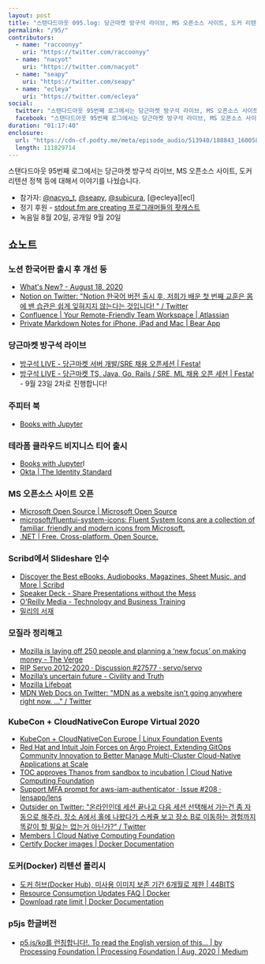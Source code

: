 ```yaml
---
layout: post
title: "스탠다드아웃 095.log: 당근마켓 방구석 라이브, MS 오픈소스 사이트, 도커 리텐션 정책 등"
permalink: "/95/"
contributors: 
  - name: "raccoonyy"
    uri: "https://twitter.com/raccoonyy"
  - name: "nacyot"
    uri: "https://twitter.com/nacyot"
  - name: "seapy"
    uri: "https://twitter.com/seapy"
  - name: "ecleya"
    uri: "https://twitter.com/ecleya"
social:
  twitter: "스탠다드아웃 95번째 로그에서는 당근마켓 방구석 라이브, MS 오픈소스 사이트, 도커 리텐션 정책 등에 대해서 이야기를 나눴습니다."
  facebook: "스탠다드아웃 95번째 로그에서는 당근마켓 방구석 라이브, MS 오픈소스 사이트, 도커 리텐션 정책 등에 대해서 이야기를 나눴습니다."
duration: "01:17:40"
enclosure:
  url: "https://cdn-cf.podty.me/meta/episode_audio/513940/188843_1600583078553.mp3"
  length: 111829714
---
```


스탠다드아웃 95번째 로그에서는 당근마켓 방구석 라이브, MS 오픈소스 사이트, 도커 리텐션 정책 등에 대해서 이야기를 나눴습니다.

* 참가자: [@nacyo_t][nac], [@seapy][sea], [@subicura][sub], [@ecleya][ecl]
* 정기 후원 - [stdout.fm are creating 프로그래머들의 팟캐스트](https://www.patreon.com/stdoutfm)
* 녹음일 8월 20일, 공개일 9월 20일

[sea]: https://twitter.com/seapy
[sub]: https://twitter.com/subicura
[nac]: https://twitter.com/nacyo_t
[eal]: https://twitter.com/ecleya

## 쇼노트
### 노션 한국어판 출시 후 개선 등
* [What&#39;s New? - August 18, 2020](https://www.notion.so/What-s-New-157765353f2c4705bd45474e5ba8b46c)
* [Notion on Twitter: &#34;Notion 한국어 버전 출시 후, 저희가 배운 첫 번째 교훈은 몸에 밴 습관은 쉽게 잊혀지지 않는다는 것입니다! &#34; / Twitter](https://twitter.com/NotionHQ/status/1293705771817922564)
* [Confluence \| Your Remote-Friendly Team Workspace \| Atlassian](https://www.atlassian.com/software/confluence)
* [Private Markdown Notes for iPhone, iPad and Mac \| Bear App](https://bear.app/)

### 당근마켓 방구석 라이브
* [방구석 LIVE - 당근마켓 서버 개발/SRE 채용 오픈세션 \| Festa!](https://festa.io/events/1146) 
* [방구석 LIVE - 당근마켓 TS, Java, Go, Rails / SRE, ML 채용 오픈 세션 \| Festa!](https://festa.io/events/1185) - 9월 23일 2차로 진행합니다!

### 주피터 북
* [Books with Jupyter](https://jupyterbook.org/intro.html)

### 테라폼 클라우드 비지니스 티어 출시
* [Books with Jupyter](https://jupyterbook.org/intro.html)l
* [Okta \| The Identity Standard](https://www.okta.com/)

### MS 오픈소스 사이트 오픈
* [Microsoft Open Source \| Microsoft Open Source](https://opensource.microsoft.com/)
* [microsoft/fluentui-system-icons: Fluent System Icons are a collection of familiar, friendly and modern icons from Microsoft.](https://github.com/microsoft/fluentui-system-icons)
* [.NET \| Free. Cross-platform. Open Source.](https://dotnet.microsoft.com/)

### Scribd에서 Slideshare  인수
* [Discover the Best eBooks, Audiobooks, Magazines, Sheet Music, and More \| Scribd](https://www.scribd.com/)
* [Speaker Deck - Share Presentations without the Mess](https://speakerdeck.com/)
* [O&#39;Reilly Media - Technology and Business Training](https://www.oreilly.com/)
* [밀리의 서재](https://www.millie.co.kr/)

### 모질라 정리해고
* [Mozilla is laying off 250 people and planning a ‘new focus’ on making money - The Verge](https://www.theverge.com/2020/8/11/21363424/mozilla-layoffs-quarter-staff-250-people-new-revenue-focus)
* [RIP Servo 2012-2020 · Discussion #27577 · servo/servo](https://github.com/servo/servo/discussions/27577)
* [Mozilla’s uncertain future - Civility and Truth](https://civilityandtruth.com/2020/08/13/mozillas-uncertain-future/)
* [Mozilla Lifeboat](https://mozillalifeboat.com/)
* [MDN Web Docs on Twitter: &#34;MDN as a website isn&#39;t going anywhere right now. ...&#34; / Twitter](https://twitter.com/MozDevNet/status/1293647529268006912)

### KubeCon + CloudNativeCon Europe Virtual 2020
* [KubeCon + CloudNativeCon Europe \| Linux Foundation Events](https://events.linuxfoundation.org/kubecon-cloudnativecon-europe/)
* [Red Hat and Intuit Join Forces on Argo Project, Extending GitOps Community Innovation to Better Manage Multi-Cluster Cloud-Native Applications at Scale](https://www.redhat.com/en/about/press-releases/red-hat-and-intuit-join-forces-argo-project-extending-gitops-community-innovation-better-manage-multi-cluster-cloud-native-applications-scale)
* [TOC approves Thanos from sandbox to incubation \| Cloud Native Computing Foundation](https://www.cncf.io/blog/2020/08/19/toc-approves-thanos-from-sandbox-to-incubation/)
* [Support MFA prompt for aws-iam-authenticator · Issue #208 · lensapp/lens](https://github.com/lensapp/lens/issues/208)
* [Outsider on Twitter: &#34;온라인인데 세션 끝나고 다음 세션 선택해서 가는건 좀 자동으로 해주라. 장소 A에서 홀에 나왔다가 스케쥴 보고 장소 B로 이동하는 경험까지 똑같이 할 필요는 없는거 아닌가?&#34; / Twitter](https://twitter.com/Outsideris/status/1295741975300157440)
* [Members \| Cloud Native Computing Foundation](https://www.cncf.io/about/members/)
* [Certify Docker images \| Docker Documentation](https://docs.docker.com/docker-hub/publish/certify-images/)

### 도커(Docker) 리텐션 폴리시
* [도커 허브(Docker Hub), 미사용 이미지 보존 기간 6개월로 제한 \| 44BITS](https://pages-origin.hubtee.com/ko/post/news--docker-hub-image-retention-limit)
* [Resource Consumption Updates FAQ \| Docker](https://www.docker.com/pricing/resource-consumption-updates)
* [Download rate limit \| Docker Documentation](https://docs.docker.com/docker-hub/download-rate-limit/)

### p5js 한글버전
* [p5.js/ko를 런칭합니다!. To read the English version of this… \| by Processing Foundation \| Processing Foundation \| Aug, 2020 \| Medium](https://medium.com/processing-foundation/p5-js-ko%EB%A5%BC-%EB%9F%B0%EC%B9%AD%ED%95%A9%EB%8B%88%EB%8B%A4-2f0affd2ff13)


